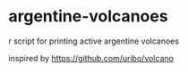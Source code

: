 # argentine-volcanoes
r script for printing active argentine volcanoes



inspired by https://github.com/uribo/volcano
